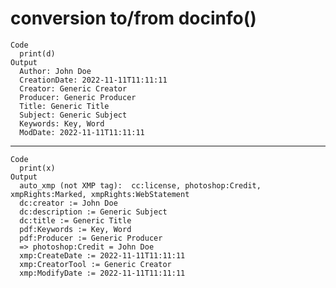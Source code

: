 # conversion to/from docinfo()

    Code
      print(d)
    Output
      Author: John Doe
      CreationDate: 2022-11-11T11:11:11
      Creator: Generic Creator
      Producer: Generic Producer
      Title: Generic Title
      Subject: Generic Subject
      Keywords: Key, Word
      ModDate: 2022-11-11T11:11:11

---

    Code
      print(x)
    Output
      auto_xmp (not XMP tag):  cc:license, photoshop:Credit, xmpRights:Marked, xmpRights:WebStatement
      dc:creator := John Doe
      dc:description := Generic Subject
      dc:title := Generic Title
      pdf:Keywords := Key, Word
      pdf:Producer := Generic Producer
      => photoshop:Credit = John Doe
      xmp:CreateDate := 2022-11-11T11:11:11
      xmp:CreatorTool := Generic Creator
      xmp:ModifyDate := 2022-11-11T11:11:11

